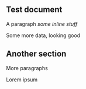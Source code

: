 ## Test document

A paragraph *some inline stuff*

Some more data, looking good

## Another section

More paragraphs

Lorem ipsum
